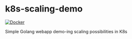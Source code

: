 # k8s-scaling-demo

[![Docker](https://github.com/DB-Vincent/k8s-scaling-demo/actions/workflows/docker-publish.yml/badge.svg)](https://github.com/DB-Vincent/k8s-scaling-demo/actions/workflows/docker-publish.yml)

Simple Golang webapp demo-ing scaling possibilities in K8s

